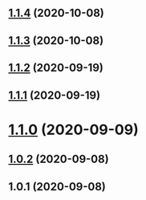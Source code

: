 ## [1.1.4](https://github.com/bconnorwhite/types-package-json/compare/v1.1.3...v1.1.4) (2020-10-08)



## [1.1.3](https://github.com/bconnorwhite/types-package-json/compare/v1.1.2...v1.1.3) (2020-10-08)



## [1.1.2](https://github.com/bconnorwhite/types-package-json/compare/v1.1.1...v1.1.2) (2020-09-19)



## [1.1.1](https://github.com/bconnorwhite/types-package-json/compare/v1.1.0...v1.1.1) (2020-09-19)



# [1.1.0](https://github.com/bconnorwhite/types-package-json/compare/v1.0.2...v1.1.0) (2020-09-09)



## [1.0.2](https://github.com/bconnorwhite/types-package-json/compare/v1.0.1...v1.0.2) (2020-09-08)



## 1.0.1 (2020-09-08)



